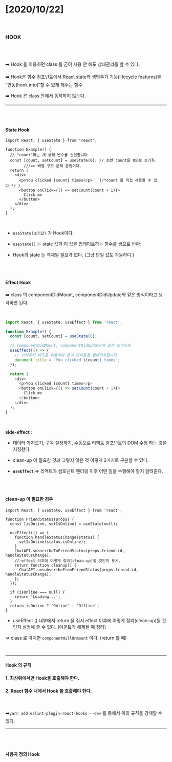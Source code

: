 # [2020/10/22]



</br>

### HOOK

</br></br>

:arrow_right: Hook 을 이용하면 class 를 굳이 사용 안 해도 상태관리를 할 수 있다. 

:arrow_right: Hook은 함수 컴포넌트에서 React state와 생명주기 기능(lifecycle features)을 “연동(hook into)“할 수 있게 해주는 함수

:arrow_right: Hook 은 class 안에서 동작하지 않는다. 



-----

</br></br>

#### State Hook



```react
import React, { useState } from 'react';

function Example() {
  // "count"라는 새 상태 변수를 선언합니다
  const [count, setCount] = useState(0); // 초반 count를 0으로 초기화. 
		///=> 배열 구조 분해 문법이다. 
  return (
    <div>
      <p>You clicked {count} times</p>   {/*count 를 직접 사용할 수 있다.*/ }
      <button onClick={() => setCount(count + 1)}>
        Click me
      </button>
    </div>
  );
}
```

</br>

- `useState(초기값)` 가 Hook이다. 
- `useState()` 는 state 값과 이 값을 업데이트하는 함수를 쌍으로 반환.

- Hook의 state 는 객체일 필요가 없다. (그냥 단일 값도 가능하다.)



</br></br>

#### Effect Hook

:arrow_right: class 의 componentDidMount, componentDidUpdate와 같은 방식이라고 생각하면 된다. 

</br>



```js
import React, { useState, useEffect } from 'react';

function Example() {
  const [count, setCount] = useState(0);

  // componentDidMount, componentDidUpdate와 같은 방식으로
  useEffect(() => {
    // 브라우저 API를 이용하여 문서 타이틀을 업데이트합니다.
    document.title = `You clicked ${count} times`;
  });

  return (
    <div>
      <p>You clicked {count} times</p>
      <button onClick={() => setCount(count + 1)}>
        Click me
      </button>
    </div>
  );
}
```

</br>



**side-effect** :

- 데이터 가져오기, 구독 설정하기, 수동으로 리액트 컴포넌트의 DOM 수정 하는 것을 지칭한다. 
- clean-up 이 필요한 것과 그렇지 않은 것 이렇게 2가지로 구분할 수 있다. 

- **`useEffect`** => 리액트가 컴포넌트 렌더링 이후 어떤 일을 수행해야 할지 알려준다.  



</br></br>

#### clean-up 이 필요한 경우



```react
import React, { useState, useEffect } from 'react';

function FriendStatus(props) {
  const [isOnline, setIsOnline] = useState(null);

  useEffect(() => {
    function handleStatusChange(status) {
      setIsOnline(status.isOnline);
    }
    ChatAPI.subscribeToFriendStatus(props.friend.id, handleStatusChange);
    // effect 이후에 어떻게 정리(clean-up)할 것인지 표시.
    return function cleanup() {
      ChatAPI.unsubscribeFromFriendStatus(props.friend.id, handleStatusChange);
    };
  });

  if (isOnline === null) {
    return 'Loading...';
  }
  return isOnline ? 'Online' : 'Offline';
}
```



- useEffect ()  내부에서 return 을 줘서 effect 이후에 어떻게 정리(clean-up)될 것인지 설정해 줄 수 있다. (마운트가 해제될 때 정리)

=> class 로 따지면 `componentWillUnmount` 이다. (return 할 때)

</br>

------



#### Hook 의 규칙

#### 1. 최상위에서만 Hook을 호출해야 한다. 

#### 2. React 함수 내에서 Hook 을 호출해야 한다.

</br>

:arrow_right:`yarn add eslint-plugin-react-hooks --dev` 를 통해서 위의 규칙을 강제할 수 있다. 



---





</br></br>



#### 사용자 정의 Hook





</br></br></br>























